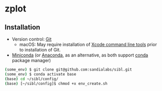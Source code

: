 # zplot

## Installation

* Version control: [Git](https://git-scm.com/)
  * macOS: May require installation of [Xcode command line tools](https://developer.apple.com/xcode/features/) prior to installation of Git.
* [Miniconda](https://docs.conda.io/en/latest/miniconda.html) (or [Anaconda](https://docs.anaconda.com/), as an alternative, as both support [conda](https://docs.conda.io/en/latest/) package manager)


```bash
(some_env) $ git clone git@github.com:sandialabs/sibl.git
(some_env) $ conda activate base
(base) cd ~/sibl/config/
(base) [~/sibl/config]$ chmod +x env_create.sh
```